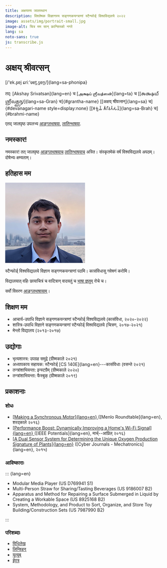 ```yaml
---
title: अक्षयस्य जालस्थान
description: विश्लेषक विज्ञानस्य सङ्गणकयन्त्राणां स्टैन्फोर्ड् विश्वविद्यलये २०२२
image: assets/img/portrait-small.jpg
image-alt: चित्र मम सान् फ्रान्सिस्को नगरे
lang: sa
noto-sans: true
js: transcribe.js
---
```

# अक्षय् श्रीवत्सन्

[/'ɐk.ʂɐj ɕriː'ʋɐt̪.s̪ɐn̪/]{lang=sa-phonipa}

तद्: [Akshay Srivatsan]{lang=en} च
[அக்ஷய் ஶ்ரீவத்ஸன்]{lang=ta} च
[[𑌅𑌕𑍍𑌷𑌯𑍍 𑌶𑍍𑌰𑍀𑌵𑌤𑍍𑌸𑌨𑍍]{lang=sa-Gran} च]{#grantha-name}
[[अक्षय् श्रीवत्सन्]{lang=sa} च]{#devanagari-name style=display:none}
[[𑀅𑀓𑁆𑀱𑀬𑁆 𑀰𑁆𑀭𑀻𑀯𑀢𑁆𑀲𑀦𑁆]{lang=sa-Brah} च]{#brahmi-name}

एतद् जालपृष्ठ उपलभ्य [आङ्ग्लभाषया](index.html), [लातिन्भाषया](latin.html).

## नमस्कार!

नमस्कार!
तत् जालपृष्ठ [आङ्ग्लभाषयाच](index.html) [लातिन्भाषयाच](latin.html) अस्ति।
संस्कृतमेकं वर्षं विश्वविद्यलये अपठम्। दोषेभ्यः क्षम्यताम्।

<div id="scripts" style="display:none">
<label for="script">**लिपीं चिनो:**</label>
<select name="script" id="script" onchange="setScript(this.value)">
    <option value="devanagari">देवनागरी</option>
    <option value="grantha">ग्रन्थ</option>
    <option value="brahmi">ब्राह्मी</option>
</select>
</div>

<script>
document.getElementById("scripts").style.display = "block";

function setScript(type) {
    if (type == "devanagari")
        devanagari();
    else if (type == "grantha")
        grantha();
    else if (type == "brahmi")
        brahmi();
}
</script>

## हतिहास मम

![चित्र मम सान् फ्रान्सिस्को नगरे](assets/img/portrait-small.jpg)

स्टैन्फोर्ड् विश्वविद्यालये विज्ञान सङ्गणकयन्त्राणां पठमि। कासंविधासु गवेषणं करोमि।

विद्यालयात् वहिः छायाचित्रं च वादित्रान् वादयतुं च [भाषा ज्ञतुम्](latin.html) रोचे च।

सर्वो विवरण [आङ्ग्लभाषायाम्](index.html)। 


## शिक्षण मम

* आचार्य-उपाधि विज्ञाने सङ्गणकयन्त्राणां स्टैन्फोर्ड् विश्वविद्यलये (कासंविधा, २०२०-२०२२)
* शास्त्रि-उपाधि विज्ञाने सङ्गणकयन्त्राणां स्टैन्फोर्ड् विश्वविद्यलये (चित्रण, २०१७-२०२१)
* मेन्लो विद्यालय (२०१३-२०१७)

## उद्योगाः

* भृत्यशास्त्र:  उपग्रह समुद्रे (ग्रीष्मकाले २०२१)
* अध्यापकाय सहायक: स्टैन्फोर्ड् [CS 140E]{lang=en}---कासंविधाः (वसन्ते २०२१)
* तन्त्रांशाभियन्ता: इन्स्टग्रैम् (ग्रीष्मकाले २०२०)
* तन्त्रांशाभियन्ता: फैस्बुक् (ग्रीष्मकाले २०१९)

## प्रकाशनाः

### शोधः

* [[Making a Synchronous Motor]{lang=en} 
  ](http://roundtable.menloschool.org/issue25/5_McNelly+Srivatsan_MS_Roundtable25_Fall_2016.pdf)
  ([Menlo Roundtable]{lang=en}, शरद्काले २०१६)
* [[Performance Boost: Dynamically Improving a Home's Wi-Fi Signal]{lang=en}
  ](http://ieeexplore.ieee.org/abstract/document/7425403/)
  ([IEEE Potentials]{lang=en}, मार्च्--आप्रिल् २०१६)
* [[A Dual Sensor System for Determining the Unique Oxygen Production Signature 
  of Plants]{lang=en}](http://www.cyberjournals.com/Papers/2015/01.pdf)
  ([Cyber Journals - Mechatronics]{lang=en}, २०१५)


### आविष्काराः
::: {lang=en}

* Modular Media Player (US D769941 S1)
* Multi-Person Straw for Sharing/Tasting Beverages (US 9186007 B2)
* Apparatus and Method for Repairing a Surface Submerged in Liquid by Creating 
  a Workable Space (US 8925168 B2)
* System, Methodology, and Product to Sort, Organize, and Store Toy 
  Building/Construction Sets (US 7987990 B2)
  
:::

### परिशब्दाः

* [विधिलेख](https://github.com/Akshay-Srivatsan)
* [लिन्क्डिन्](https://www.linkedin.com/in/akshay-srivatsan/)
* [यूत्यूब्](https://www.youtube.com/channel/UCUrJQeVdrtJZ1GjCXz1aWXA)
* [ईपत्र](mailto:srivatsan.akshay+website@gmail.com)

<script>
if (window.location.search) setScript(window.location.search.slice(1));
</script>

